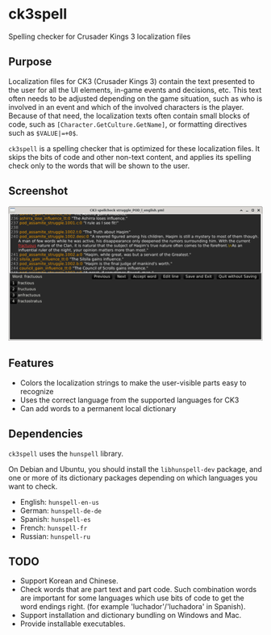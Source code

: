 # ck3spell
Spelling checker for Crusader Kings 3 localization files

## Purpose
Localization files for CK3 (Crusader Kings 3) contain the text presented to the user for all the UI elements, in-game events and decisions, etc.
This text often needs to be adjusted depending on the game situation, such as who is involved in an event and which of the involved characters is the player.
Because of that need, the localization texts often contain small blocks of code, such as `[Character.GetCulture.GetName]`, or formatting directives such as `$VALUE|=+0$`.

`ck3spell` is a spelling checker that is optimized for these localization files. It skips the bits of code and other non-text content, and applies its spelling check only to the words that will be shown to the user.

## Screenshot
![application screenshot](./screenshots/sample.png "Sample of the UI")

## Features
* Colors the localization strings to make the user-visible parts easy to recognize
* Uses the correct language from the supported languages for CK3
* Can add words to a permanent local dictionary

## Dependencies
`ck3spell` uses the `hunspell` library.

On Debian and Ubuntu, you should install the `libhunspell-dev` package, and one or more of its dictionary packages depending on which languages you want to check.

* English: `hunspell-en-us`
* German: `hunspell-de-de`
* Spanish: `hunspell-es`
* French: `hunspell-fr`
* Russian: `hunspell-ru`

## TODO
* Support Korean and Chinese.
* Check words that are part text and part code. Such combination words are important for some languages which use bits of code to get the word endings right. (for example 'luchador'/'luchadora' in Spanish).
* Support installation and dictionary bundling on Windows and Mac.
* Provide installable executables.
